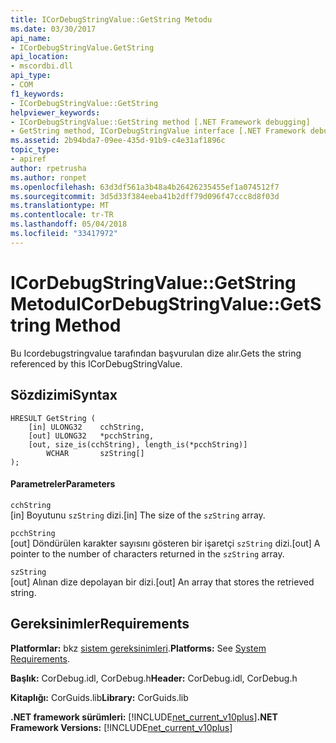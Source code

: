 ```yaml
---
title: ICorDebugStringValue::GetString Metodu
ms.date: 03/30/2017
api_name:
- ICorDebugStringValue.GetString
api_location:
- mscordbi.dll
api_type:
- COM
f1_keywords:
- ICorDebugStringValue::GetString
helpviewer_keywords:
- ICorDebugStringValue::GetString method [.NET Framework debugging]
- GetString method, ICorDebugStringValue interface [.NET Framework debugging]
ms.assetid: 2b94bda7-09ee-435d-91b9-c4e31af1896c
topic_type:
- apiref
author: rpetrusha
ms.author: ronpet
ms.openlocfilehash: 63d3df561a3b48a4b26426235455ef1a074512f7
ms.sourcegitcommit: 3d5d33f384eeba41b2dff79d096f47ccc8d8f03d
ms.translationtype: MT
ms.contentlocale: tr-TR
ms.lasthandoff: 05/04/2018
ms.locfileid: "33417972"
---
```

# <a name="icordebugstringvaluegetstring-method"></a><span data-ttu-id="3756e-102">ICorDebugStringValue::GetString Metodu</span><span class="sxs-lookup"><span data-stu-id="3756e-102">ICorDebugStringValue::GetString Method</span></span>
<span data-ttu-id="3756e-103">Bu Icordebugstringvalue tarafından başvurulan dize alır.</span><span class="sxs-lookup"><span data-stu-id="3756e-103">Gets the string referenced by this ICorDebugStringValue.</span></span>  
  
## <a name="syntax"></a><span data-ttu-id="3756e-104">Sözdizimi</span><span class="sxs-lookup"><span data-stu-id="3756e-104">Syntax</span></span>  
  
```  
HRESULT GetString (  
    [in] ULONG32    cchString,  
    [out] ULONG32   *pcchString,  
    [out, size_is(cchString), length_is(*pcchString)]   
        WCHAR       szString[]  
);  
```  
  
#### <a name="parameters"></a><span data-ttu-id="3756e-105">Parametreler</span><span class="sxs-lookup"><span data-stu-id="3756e-105">Parameters</span></span>  
 `cchString`  
 <span data-ttu-id="3756e-106">[in] Boyutunu `szString` dizi.</span><span class="sxs-lookup"><span data-stu-id="3756e-106">[in] The size of the `szString` array.</span></span>  
  
 `pcchString`  
 <span data-ttu-id="3756e-107">[out] Döndürülen karakter sayısını gösteren bir işaretçi `szString` dizi.</span><span class="sxs-lookup"><span data-stu-id="3756e-107">[out] A pointer to the number of characters returned in the `szString` array.</span></span>  
  
 `szString`  
 <span data-ttu-id="3756e-108">[out] Alınan dize depolayan bir dizi.</span><span class="sxs-lookup"><span data-stu-id="3756e-108">[out] An array that stores the retrieved string.</span></span>  
  
## <a name="requirements"></a><span data-ttu-id="3756e-109">Gereksinimler</span><span class="sxs-lookup"><span data-stu-id="3756e-109">Requirements</span></span>  
 <span data-ttu-id="3756e-110">**Platformlar:** bkz [sistem gereksinimleri](../../../../docs/framework/get-started/system-requirements.md).</span><span class="sxs-lookup"><span data-stu-id="3756e-110">**Platforms:** See [System Requirements](../../../../docs/framework/get-started/system-requirements.md).</span></span>  
  
 <span data-ttu-id="3756e-111">**Başlık:** CorDebug.idl, CorDebug.h</span><span class="sxs-lookup"><span data-stu-id="3756e-111">**Header:** CorDebug.idl, CorDebug.h</span></span>  
  
 <span data-ttu-id="3756e-112">**Kitaplığı:** CorGuids.lib</span><span class="sxs-lookup"><span data-stu-id="3756e-112">**Library:** CorGuids.lib</span></span>  
  
 <span data-ttu-id="3756e-113">**.NET framework sürümleri:** [!INCLUDE[net_current_v10plus](../../../../includes/net-current-v10plus-md.md)]</span><span class="sxs-lookup"><span data-stu-id="3756e-113">**.NET Framework Versions:** [!INCLUDE[net_current_v10plus](../../../../includes/net-current-v10plus-md.md)]</span></span>
